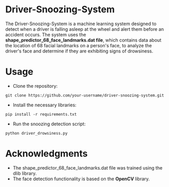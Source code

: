 # Driver-Snoozing-System

The Driver-Snoozing-System is a machine learning system designed to detect when a driver is falling asleep at the wheel and alert them before an accident occurs. The system uses the **shape_predictor_68_face_landmarks.dat file**, which contains data about the location of 68 facial landmarks on a person's face, to analyze the driver's face and determine if they are exhibiting signs of drowsiness.


# Usage
- Clone the repository: 
```
git clone https://github.com/your-username/driver-snoozing-system.git
```
- Install the necessary libraries: 
```
pip install -r requirements.txt
```
- Run the snoozing detection script: 
```
python driver_drowsiness.py
```


# Acknowledgments
- The shape_predictor_68_face_landmarks.dat file was trained using the dlib library.
- The face detection functionality is based on the **OpenCV** library.

